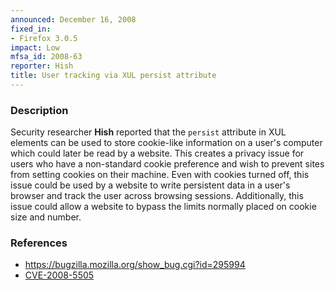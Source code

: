 ```yaml
---
announced: December 16, 2008
fixed_in:
- Firefox 3.0.5
impact: Low
mfsa_id: 2008-63
reporter: Hish
title: User tracking via XUL persist attribute
---
```


<h3>Description</h3>

<p>Security researcher <strong>Hish</strong> reported that
the <code>persist</code> attribute in XUL elements can be used to
store cookie-like information on a user's computer which could later
be read by a website.  This creates a privacy issue for users who have
a non-standard cookie preference and wish to prevent sites from
setting cookies on their machine.  Even with cookies turned off, this
issue could be used by a website to write persistent data in a user's
browser and track the user across browsing sessions.  Additionally,
this issue could allow a website to bypass the limits normally placed
on cookie size and number.</p>

<h3>References</h3>

<ul>
  <li><a href="https://bugzilla.mozilla.org/show_bug.cgi?id=295994">https://bugzilla.mozilla.org/show_bug.cgi?id=295994</a></li>
  <li><a class="ex-ref" href="http://cve.mitre.org/cgi-bin/cvename.cgi?name=CVE-2008-5505">CVE-2008-5505</a></li>
</ul>



